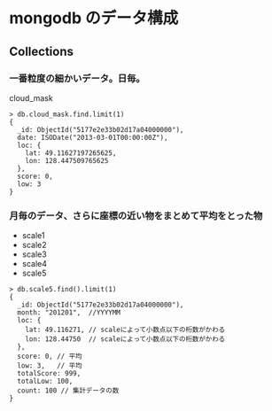 # mongodb のデータ構成

## Collections

### 一番粒度の細かいデータ。日毎。

cloud_mask

```
> db.cloud_mask.find.limit(1)
{
  _id: ObjectId("5177e2e33b02d17a04000000"), 
  date: ISODate("2013-03-01T00:00:00Z"), 
  loc: {
    lat: 49.11627197265625,
    lon: 128.447509765625
  },
  score: 0,
  low: 3
}
```

### 月毎のデータ、さらに座標の近い物をまとめて平均をとった物

- scale1
- scale2
- scale3
- scale4
- scale5

```
> db.scale5.find().limit(1)
{
  _id: ObjectId("5177e2e33b02d17a04000000"), 
  month: "201201",  //YYYYMM
  loc: {
    lat: 49.116271, // scaleによって小数点以下の桁数がかわる
    lon: 128.44750  // scaleによって小数点以下の桁数がかわる
  },
  score: 0, // 平均
  low: 3,   // 平均
  totalScore: 999,
  totalLow: 100,
  count: 100 // 集計データの数
}
```
